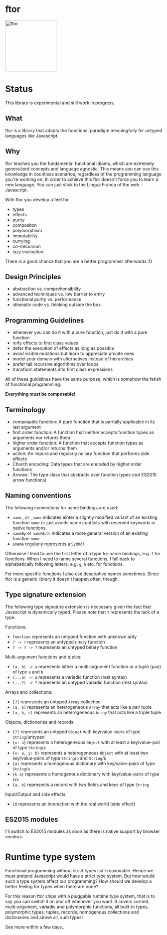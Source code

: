 ftor
====

<img src="https://i.stack.imgur.com/UqCPm.png?s=328&g=1" width="164" height="164" alt="ftor">

# Status

This library is experimental and still work in progress.

## What

ftor is a library that adapts the functional paradigm meaningfully for untyped languages like Javascript.

## Why

ftor teaches you the fundamental functional idioms, which are extremely generalized concepts and language agnostic. This means you can use this knowledge in countless scenarios, regardless of the programming language you're working on. In order to achieve this ftor doesn't force you to learn a new language. You can just stick to the Lingua Franca of the web - Javascript.

With ftor you develop a feel for

* types
* effects
* purity
* compositon
* polymorphism
* immutability
* currying
* co-/recursion
* lazy evaluation

There is a good chance that you are a better programmer afterwards :D

## Design Principles

* abstraction vs. comprehensibility
* advanced techniques vs. low barrier to entry
* functional purity vs. performance
* idiomatic code vs. thinking outside the box

## Programming Guidelines

* whenever you can do it with a pure function, just do it with a pure function
* reify effects to first class values
* defer the execution of effects as long as possible
* avoid visible mutations but learn to appreciate private ones
* model your domain with alternatives instead of hierarchies
* prefer tail recursive algorithms over loops
* transform statements into first class expressions


All of these guidelines have the same purpose, which is somehow the fetish of functional programming:

**Everything must be composable!**

## Terminology

* composable function: A pure function that is partially applicable in its last argument
* first order function: A function that neither accepts function types as arguments nor returns them
* higher order function: A function that accepts function types as arguments and/or returns them
* action: An impure and regularly nullary function that performs side effects
* Church encoding: Data types that are encoded by higher order functions
* Arrows: The type class that abstracts over function types (not ES2015 arrow functions)

## Naming conventions

The following conventions for name bindings are used:

* `name_` or `_name` indicates eihter a slightly modified variant of an existing function `name` or just avoids name conflicts with reserved keywords or native functions.
* `nameBy` or `nameWith` indicates a more general version of an existing function `name`
* `$name` regularly represents a `Symbol`

Otherwise I tend to use the first letter of a type for name bindings, e.g. `f` for functions. When I need to name several functions, I fall back to alphabetically following letters, e.g. `g`, `h` etc. for functions.

For more specific functions I also use descriptive names sometimes. Since ftor is a generic library it doesn't happen often, though.

## Type signature extension

The following type signature extension is neccesary given the fact that Javascript is dynamically typed. Please note that `?` represents the lack of a type.

Functions:

* `Function` represents an untyped function with unknown arity
* `? -> ?` represents an untyped unary function
* `? -> ? -> ?` represents an untyped binary function

Multi-argument functions and tuples:

* `(a, b) -> a` represents either a multi-argument function or a tuple (pair) of type `a` and `b`
* `(...a) -> a` represents a variadic function (rest syntax)
* `(...?) -> ?` represents an untyped variadic function (rest syntax)

Arrays and collections:

* `[?]` represents an untyped `Array` collection
* `[a, b]` represents an heterogeneous `Array` that acts like a pair tuple
* `[a, b, c]` represents an heterogeneous `Array` that acts like a triple tuple

Objects, dictionaries and records:

* `{?}` represents an untyped `Object` with key/value-pairs of type `String`/untyped
* `{x: a}` represents a heterogeneous `Object` with at least a key/value-pair of type `String`/`a`
* `{x: a, y: b}` represents a heterogeneous `Object` with at least two key/value-pairs of type `String`/`a` and `String`/`b`
* `{a}` represents a homogenous dictionary with key/value-pairs of type `String`/`a`
* `{k a}` represents a homogenous dictionary with key/value-pairs of type `k`/`a`
* `{a, b}` represents a record with two fields and keys of type `String`

Input/Output and side effects:

* `IO` represents an interaction with the real world (side effect)

## ES2015 modules

I'll switch to ES2015 modules as soon as there is native support by browser vendors.

# Runtime type system

Functional programming without strict types isn't reasonable. Hence we must pretend Javascript would have a strict type system. But how would such a type system affect our programming? How should we develop a better feeling for types when there are none?

For this reason ftor ships with a pluggable runtime type system, that is to say you can switch it on and off whenever you want. It covers curried, multi-argument, variadic and polymorphic functions, all built-in types, polymorphic types, tuples, records, homogenous collections and dictionaries and above all, sum types!

See more within a few days...